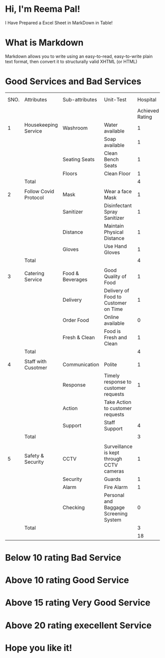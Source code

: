 # Hi, I'm Reema Pal!

I Have Prepared a Excel Sheet in MarkDown in Table!

# What is Markdown
Markdown allows you to write using an easy-to-read, easy-to-write plain text format, then convert it to structurally valid XHTML (or HTML)


# Good Services and Bad Services

| | | | | | | | |
|-|-|-|-|-|-|-|-|
|SNO.|Attributes|Sub-attributes|Unit-Test| Hospital| |Indian Railways| |
| | | | |Achieved Rating|Max. Rating|Achieved Rating|Max. Rating|
|1|Housekeeping Service|Washroom|Water available|1|1|1|1|
| | | |Soap available|1|1|0|1|
| | |Seating Seats|Clean Bench Seats|1|1|0|1|
| | |Floors|Clean Floor|1|1|0|1|
| |Total| | |4|4|1|4|
| | | | | | | | |
|2|Follow Covid Protocol|Mask|Wear a face Mask|1|1|1|1|
| | |Sanitizer|Disinfectant Spray Sanitizer|1|1|0|1|
| | |Distance|Maintain Physical Distance|1|1|0|1|
| | |Gloves|Use Hand Gloves|1|1|0|1|
| |Total| | |4|4|1|4|
| | | | | | | | |
|3|Catering Service|Food & Beverages|Good Quality of Food|1|1|0|1|
| | |Delivery|Delivery of Food to Customer on Time|1|1|0|1|
| | |Order Food|Online available|0|1|1|1|
| | |Fresh & Clean|Food is Fresh and Clean|1|1|0|1|
| |Total| | |4|4|1|4|
| | | | | | | | |
|4|Staff with Cusotmer|Communication |Polite|1|1|0|1|
| | |Response|Timely response to customer requests|1|1|0|1|
| | |Action|Take Action to customer requests| | | | |
| | |Support|Staff Support|4|5|1|5|
| |Total| | |3|4|1|4|
| | | | | | | | |
|5|Safety & Security |CCTV|Surveillance is kept through CCTV cameras|1|1|1|1|
| | |Security|Guards|1|1|0|1|
| | |Alarm|Fire Alarm|1|1|0|1|
| | |Checking |Personal and Baggage Screening System|0|1|1|1|
| |Total| | |3|4|2|4|
| | | | |18|20|6|20|

# Below 10 rating Bad Service
# Above 10 rating Good Service
# Above 15 rating Very Good Service
# Above 20 rating execellent Service

# Hope you like it!





